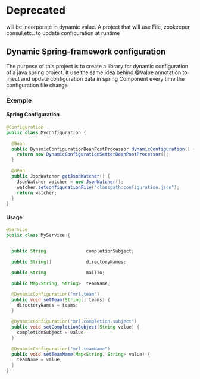 # Deprecated
will be incorporate in dynamic value. A project that will use File, zookeeper, consul,etc.. to update configuration at runtime

## Dynamic Spring-framework configuration

The purpose of this project is to create a library for dynamic configuration of a java spring project. 
It use the same idea behind @Value annotation to inject and update configuration data in spring Component every time the configuration file change

### Exemple

#### Spring Configuration
```java
@Configuration
public class Myconfiguration {

  @Bean
  public DynamicConfigurationBeanPostProcessor dynamicConfiguration() {
    return new DynamicConfigurationSetterBeanPostProcessor();
  }

  @Bean
  public JsonWatcher getJsonWatcher() {
    JsonWatcher watcher = new JsonWatcher();
    watcher.setconfigurationFile("classpath:configuration.json");
    return watcher;
  }
}
```

#### Usage
```java
@Service
public class MyService {


  public String               completionSubject;

  public String[]             directoryNames;

  public String               mailTo;

  public Map<String, String>  teamName;

  @DynamicConfiguration("mrl.team")
  public void setTeam(String[] teams) {
    directoryNames = teams;
  }

  @DynamicConfiguration("mrl.completion.subject")
  public void setCompletionSubject(String value) {
    completionSubject = value;
  }

  @DynamicConfiguration("mrl.teamName")
  public void setTeamName(Map<String, String> value) {
    teamName = value;
  }
}
```
